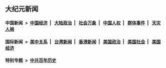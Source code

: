 ## 大纪元新闻

#### 中国新闻 &nbsp;>&nbsp; [中国经济](indexes/ncid283/README.md?02010445) &nbsp;| &nbsp; [大陆政治](indexes/ncid277/README.md?02010445) &nbsp;| &nbsp; [社会万象](indexes/ncid282/README.md?02010445) &nbsp;| &nbsp; [中国人权](indexes/ncid278/README.md?02010445) &nbsp;| &nbsp; [群体事件](indexes/ncid279/README.md?02010445) &nbsp;| &nbsp; [天灾人祸](indexes/ncid280/README.md?02010445)

#### 国际新闻 &nbsp;>&nbsp; [美中关系](indexes/nf1412576/README.md?02010445) &nbsp;| &nbsp; [台湾新闻](indexes/ncid1349361/README.md?02010445) &nbsp;| &nbsp; [香港新闻](indexes/ncid1349362/README.md?02010445) &nbsp;| &nbsp; [美国政治](indexes/ncid1078159/README.md?02010445) &nbsp;| &nbsp; [美国社会](indexes/ncid1078160/README.md?02010445) &nbsp;| &nbsp; [美国经济](indexes/ncid1078158/README.md?02010445)

#### 特别专题 &nbsp;>&nbsp; [中共百年历史](https://github.com/epoch-news/epoch-special/blob/master/README.md?02010445)  
